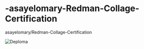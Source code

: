 # -asayelomary-Redman-Collage-Certification
 asayelomary/Redman-Collage-Certification

![Deploma](https://user-images.githubusercontent.com/116119624/200813894-6ea724fd-7eca-4657-b70f-3f28ae9958cb.png)
